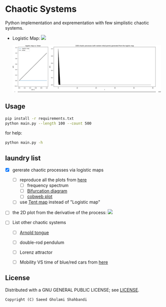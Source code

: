 # Chaotic Systems

Python implementation and exprementation with few simplistic chaotic systems.
<!-- Also intended as an scaffold for starting python projects. -->

* Logistic Map: <img src="https://render.githubusercontent.com/render/math?math=x_{t %2B 1}=rx_{t}(x_{t} %2B 1)">  
  <p align="center">
      <img src="https://github.com/saeedghsh/ChaoticSystems/blob/master/animation.gif" width="900">
  </p>

## Usage
```bash
pip install -r requirements.txt
python main.py --length 100 --count 500
```
for help:
```bash
python main.py -h
```

## laundry list
* [x] gererate chaotic processes via logistic maps
  - [ ] reproduce all the plots from [here](https://en.wikipedia.org/wiki/Logistic_map)
    + [ ] frequency spectrum
    + [ ] [Bifurcation diagram](https://en.wikipedia.org/wiki/Bifurcation_diagram)
    + [ ] [cobweb plot](https://en.wikipedia.org/wiki/Cobweb_plot)
  - [ ] use [Tent map](https://en.wikipedia.org/wiki/Tent_map) instead of "Logistic map"
  
* [ ] the 2D plot from the derivative of the process: <img src="https://render.githubusercontent.com/render/math?math=(x,y)=(dX_{t}, dX_{t %2B 1})">

* [ ] List other chaotic systems
  - [ ] [Arnold tongue](https://en.wikipedia.org/wiki/Arnold_tongue)
  - [ ] double-rod pendulum
  - [ ] Lorenz attractor 
  - [ ] Mobility VS time of blue/red cars from [here](https://en.wikipedia.org/wiki/Chaos_theory)


## License
Distributed with a GNU GENERAL PUBLIC LICENSE; see [LICENSE](https://github.com/saeedghsh/ChaoticSystems/blob/master/LICENSE).
```
Copyright (C) Saeed Gholami Shahbandi
```
